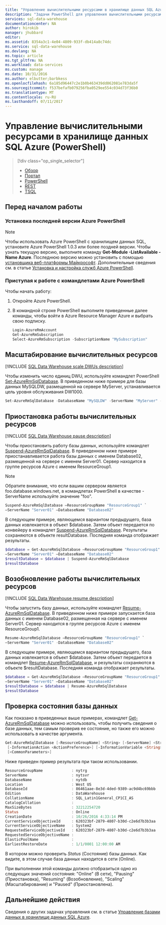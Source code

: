 ```yaml
---
title: "Управление вычислительными ресурсами в хранилище данных SQL Azure (PowerShell) | Документация Майкрософт"
description: "Задачи PowerShell для управления вычислительными ресурсами. Масштабирование вычислительных ресурсов путем изменения числа единиц DWU. Кроме того, можно приостанавливать и возобновлять работу вычислительных ресурсов для сокращения затрат."
services: sql-data-warehouse
documentationcenter: NA
author: hirokib
manager: jhubbard
editor: 
ms.assetid: 8354a3c1-4e04-4809-933f-db414a8c74dc
ms.service: sql-data-warehouse
ms.devlang: NA
ms.topic: article
ms.tgt_pltfrm: NA
ms.workload: data-services
ms.custom: manage
ms.date: 10/31/2016
ms.author: elbutter;barbkess
ms.openlocfilehash: 6a185d96447c2e1b0b463439dd062081e783da5f
ms.sourcegitcommit: f537befafb079256fba0529ee554c034d73f36b0
ms.translationtype: MT
ms.contentlocale: ru-RU
ms.lasthandoff: 07/11/2017
---
```

# <a name="manage-compute-power-in-azure-sql-data-warehouse-powershell"></a>Управление вычислительными ресурсами в хранилище данных SQL Azure (PowerShell)
> [!div class="op_single_selector"]
> * [Обзор](sql-data-warehouse-manage-compute-overview.md)
> * [Портал](sql-data-warehouse-manage-compute-portal.md)
> * [PowerShell](sql-data-warehouse-manage-compute-powershell.md)
> * [REST](sql-data-warehouse-manage-compute-rest-api.md)
> * [TSQL](sql-data-warehouse-manage-compute-tsql.md)
>
>

## <a name="before-you-begin"></a>Перед началом работы
### <a name="install-the-latest-version-of-azure-powershell"></a>Установка последней версии Azure PowerShell
> [!NOTE]
> Чтобы использовать Azure PowerShell с хранилищем данных SQL, установите Azure PowerShell 1.0.3 или более поздней версии.  Чтобы узнать текущую версию, выполните команду **Get-Module -ListAvailable -Name Azure**. Последнюю версию можно установить с помощью [установщика веб-платформы Майкрософт][Microsoft Web Platform Installer].  Дополнительные сведения см. в статье [Установка и настройка служб Azure PowerShell][How to install and configure Azure PowerShell].
>
> 

### <a name="get-started-with-azure-powershell-cmdlets"></a>Приступая к работе с командлетами Azure PowerShell
Чтобы начать работу:

1. Откройте Azure PowerShell.
2. В командной строке PowerShell выполните приведенные далее команды, чтобы войти в Azure Resource Manager Azure и выбрать свою подписку.

    ```PowerShell
    Login-AzureRmAccount
    Get-AzureRmSubscription
    Select-AzureRmSubscription -SubscriptionName "MySubscription"
    ```

<a name="scale-performance-bk"></a>
<a name="scale-compute-bk"></a>

## <a name="scale-compute-power"></a>Масштабирование вычислительных ресурсов
[!INCLUDE [SQL Data Warehouse scale DWUs description](../../includes/sql-data-warehouse-scale-dwus-description.md)]

Чтобы изменить число единиц DWU, используйте командлет PowerShell [Set-AzureRmSqlDatabase][Set-AzureRmSqlDatabase]. В приведенном ниже примере для базы данных MySQLDW, размещенной на сервере MyServer, устанавливается цель уровня обслуживания DW1000.

```Powershell
Set-AzureRmSqlDatabase -DatabaseName "MySQLDW" -ServerName "MyServer" -RequestedServiceObjectiveName "DW1000"
```

<a name="pause-compute-bk"></a>

## <a name="pause-compute"></a>Приостановка работы вычислительных ресурсов
[!INCLUDE [SQL Data Warehouse pause description](../../includes/sql-data-warehouse-pause-description.md)]

Чтобы приостановить работу базы данных, используйте командлет [Suspend-AzureRmSqlDatabase][Suspend-AzureRmSqlDatabase]. В приведенном ниже примере приостанавливается работа базы данных с именем Database02, размещенной на сервере с именем Server01. Сервер находится в группе ресурсов Azure с именем ResourceGroup1.

> [!NOTE]
> Обратите внимание, что если вашим сервером является foo.database.windows.net, в командлетах PowerShell в качестве -ServerName используйте значение "foo".
>
> 

```Powershell
Suspend-AzureRmSqlDatabase –ResourceGroupName "ResourceGroup1" `
–ServerName "Server01" –DatabaseName "Database02"
```
В следующем примере, являющемся вариантом предыдущего, база данных извлекается в объект $database. Затем объект передается по конвейеру в командлет [Suspend-AzureRmSqlDatabase][Suspend-AzureRmSqlDatabase]. Результаты сохраняются в объекте resultDatabase. Последняя команда отображает результаты.

```Powershell
$database = Get-AzureRmSqlDatabase –ResourceGroupName "ResourceGroup1" `
–ServerName "Server01" –DatabaseName "Database02"
$resultDatabase = $database | Suspend-AzureRmSqlDatabase
$resultDatabase
```

<a name="resume-compute-bk"></a>

## <a name="resume-compute"></a>Возобновление работы вычислительных ресурсов
[!INCLUDE [SQL Data Warehouse resume description](../../includes/sql-data-warehouse-resume-description.md)]

Чтобы запустить базу данных, используйте командлет [Resume-AzureRmSqlDatabase][Resume-AzureRmSqlDatabase]. В приведенном ниже примере запускается база данных с именем Database02, размещенная на сервере с именем Server01. Сервер находится в группе ресурсов Azure с именем ResourceGroup1.

```Powershell
Resume-AzureRmSqlDatabase –ResourceGroupName "ResourceGroup1" `
–ServerName "Server01" -DatabaseName "Database02"
```

В следующем примере, являющемся вариантом предыдущего, база данных извлекается в объект $database. Затем объект передается в командлет [Resume-AzureRmSqlDatabase][Resume-AzureRmSqlDatabase], и результаты сохраняются в объекте $resultDatabase. Последняя команда отображает результаты.

```Powershell
$database = Get-AzureRmSqlDatabase –ResourceGroupName "ResourceGroup1" `
–ServerName "Server01" –DatabaseName "Database02"
$resultDatabase = $database | Resume-AzureRmSqlDatabase
$resultDatabase
```

<a name="check-database-state-bk"></a>

## <a name="check-database-state"></a>Проверка состояния базы данных

Как показано в приведенных выше примерах, командлет [Get-AzureRmSqlDatabase][Get-AzureRmSqlDatabase] можно использовать, чтобы получить сведения о базе данных, тем самым проверив ее состояние, но также его можно использовать в качестве аргумента. 

```powershell
Get-AzureRmSqlDatabase [-ResourceGroupName] <String> [-ServerName] <String> [[-DatabaseName] <String>]
 [-InformationAction <ActionPreference>] [-InformationVariable <String>] [-Confirm] [-WhatIf]
 [<CommonParameters>]
```

Ниже приведен пример результата при таком использовании. 

```powershell   
ResourceGroupName             : nytrg
ServerName                    : nytsvr
DatabaseName                  : nytdb
Location                      : West US
DatabaseId                    : 86461aae-8e3d-4ded-9389-ac9d4bc69bbb
Edition                       : DataWarehouse
CollationName                 : SQL_Latin1General_CP1CI_AS
CatalogCollation              :
MaxSizeBytes                  : 32212254720
Status                        : Online
CreationDate                  : 10/26/2016 4:33:14 PM
CurrentServiceObjectiveId     : 620323bf-2879-4807-b30d-c2e6d7b3b3aa
CurrentServiceObjectiveName   : System2
RequestedServiceObjectiveId   : 620323bf-2879-4807-b30d-c2e6d7b3b3aa
RequestedServiceObjectiveName :
ElasticPoolName               :
EarliestRestoreDate           : 1/1/0001 12:00:00 AM
```

В котором можно проверить *Status* (Состояние) базы данных. Как видите, в этом случае база данных находится в сети (Online). 

При выполнении этой команды должно отобразиться одно из следующих значений состояния: "Online" (В сети), "Pausing" (Приостановка), "Resuming" (Возобновление), "Scaling" (Масштабирование) и "Paused" (Приостановлена).

<a name="next-steps-bk"></a>

## <a name="next-steps"></a>Дальнейшие действия
Сведения о других задачах управления см. в статье [Управление базами данных в хранилище данных SQL Azure][Management overview].

<!--Image references-->

<!--Article references-->
[Service capacity limits]: ./sql-data-warehouse-service-capacity-limits.md
[Management overview]: ./sql-data-warehouse-overview-manage.md
[How to install and configure Azure PowerShell]: /powershell/azureps-cmdlets-docs
[Manage compute overview]: ./sql-data-warehouse-manage-compute-overview.md

<!--MSDN references-->
[Resume-AzureRmSqlDatabase]: https://msdn.microsoft.com/library/mt619347.aspx
[Suspend-AzureRmSqlDatabase]: https://msdn.microsoft.com/library/mt619337.aspx
[Set-AzureRmSqlDatabase]: https://msdn.microsoft.com/library/mt619433.aspx
[Get-AzureRmSqlDatabase]: /powershell/servicemanagement/azure.sqldatabase/v1.6.1/get-azuresqldatabase

<!--Other Web references-->
[Microsoft Web Platform Installer]: https://aka.ms/webpi-azps
[Azure portal]: http://portal.azure.com/

